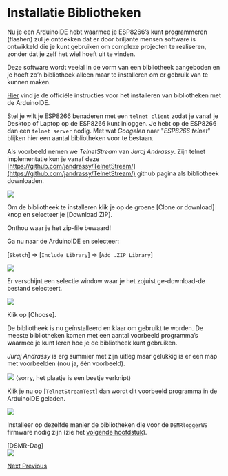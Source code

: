 # Installatie Bibliotheken

Nu je een ArduinoIDE hebt waarmee je ESP8266’s kunt programmeren \(flashen\) zul je ontdekken dat er door briljante mensen software is ontwikkeld die je kunt gebruiken om complexe projecten te realiseren, zonder dat je zelf het wiel hoeft uit te vinden.

Deze software wordt veelal in de vorm van een bibliotheek aangeboden en je hoeft zo’n bibliotheek alleen maar te installeren om er gebruik van te kunnen maken.

[Hier](https://www.arduino.cc/en/guide/libraries) vind je de officiële instructies voor het installeren van bibliotheken met de ArduinoIDE.

Stel je wilt je ESP8266 benaderen met een `telnet client` zodat je vanaf je Desktop of Laptop op de ESP8266 kunt inloggen. Je hebt op de ESP8266 dan een `telnet server` nodig. Met wat _Googelen_ naar "_ESP8266 telnet_" blijken hier een aantal bibliotheken voor te bestaan.

Als voorbeeld nemen we _TelnetStream_ van _Juraj Andrassy_. Zijn telnet implementatie kun je vanaf deze [https://github.com/jandrassy/TelnetStream/](https://github.com/jandrassy/TelnetStream/) github pagina als bibliotheek downloaden.

![](https://mrwheel.github.io/DSMRloggerWS/img/DownloadTelnet.png)

Om de bibliotheek te installeren klik je op de groene \[Clone or download\] knop en selecteer je \[Download ZIP\].

Onthou waar je het zip-file bewaard!

Ga nu naar de ArduinoIDE en selecteer:

\[`Sketch`\] =&gt; \[`Include Library`\] =&gt; \[`Add .ZIP Library`\]

![](https://mrwheel.github.io/DSMRloggerWS/img/IDE_Add_Lib_Zip.png)

Er verschijnt een selectie window waar je het zojuist ge-download-de bestand selecteert.

![](https://mrwheel.github.io/DSMRloggerWS/img/IDE_Install_Lib_Zip.png)

Klik op \[Choose\].

De bibliotheek is nu geïnstalleerd en klaar om gebruikt te worden. De meeste bibliotheken komen met een aantal voorbeeld programma’s waarmee je kunt leren hoe je de bibliotheek kunt gebruiken.

_Juraj Andrassy_ is erg summier met zijn uitleg maar gelukkig is er een map met voorbeelden \(nou ja, één voorbeeld\).

![](https://mrwheel.github.io/DSMRloggerWS/img/TelnetExample.png) \(sorry, het plaatje is een beetje verknipt\)

Klik je nu op \[`TelnetStreamTest`\] dan wordt dit voorbeeld programma in de ArduinoIDE geladen.

![](https://mrwheel.github.io/DSMRloggerWS/img/TelnetTestProg.png)

Installeer op dezelfde manier de bibliotheken die voor de `DSMRloggerWS` firmware nodig zijn \(zie het [volgende hoofdstuk](https://mrwheel.github.io/DSMRloggerWS/benodigdeBibliotheken/)\).

\[DSMR-Dag\]  
![](https://mrwheel.github.io/DSMRloggerWS/img/TabelDag.png)

[Next ](https://mrwheel.github.io/DSMRloggerWS/benodigdeBibliotheken/)[ Previous](https://mrwheel.github.io/DSMRloggerWS/installatieDataUploadTool/)  


